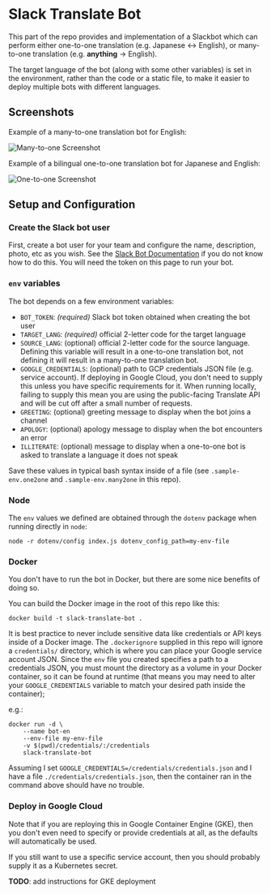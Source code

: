 # Slack Translate Bot

This part of the repo provides and implementation of a Slackbot which can
perform either one-to-one translation (e.g. Japanese <-> English), or
many-to-one translation (e.g. __anything__ -> English).

The target language of the bot (along with some other variables) is set in the
environment, rather than the code or a static file, to make it easier to deploy
multiple bots with different languages.


## Screenshots

Example of a many-to-one translation bot for English:

![Many-to-one Screenshot](https://raw.githubusercontent.com/joebullard/slack-translate/master/bot/images/many2one.png)

Example of a bilingual one-to-one translation bot for Japanese and English:

![One-to-one Screenshot](https://raw.githubusercontent.com/joebullard/slack-translate/master/bot/images/one2one.png)


## Setup and Configuration

### Create the Slack bot user

First, create a bot user for your team and configure the name, description,
photo, etc as you wish.
See the [Slack Bot Documentation](https://api.slack.com/bot-users) if you do
not know how to do this.
You will need the token on this page to run your bot.


### `env` variables

The bot depends on a few environment variables:

+ `BOT_TOKEN`: *(required)* Slack bot token obtained when creating the bot user
+ `TARGET_LANG`: *(required)* official 2-letter code for the target language
+ `SOURCE_LANG`: (optional) official 2-letter code for the source language.
  Defining this variable will result in a one-to-one translation bot, not
  defining it will result in a many-to-one translation bot.
+ `GOOGLE_CREDENTIALS`: (optional) path to GCP credentials JSON file (e.g.
  service account). If deploying in Google Cloud, you don't need to supply
  this unless you have specific requirements for it. When running locally,
  failing to supply this mean you are using the public-facing Translate API and
  will be cut off after a small number of requests.
+ `GREETING`: (optional) greeting message to display when the bot joins a
  channel
+ `APOLOGY`: (optional) apology message to display when the bot encounters an
  error
+ `ILLITERATE`: (optional) message to display when a one-to-one bot is asked to
  translate a language it does not speak

Save these values in typical bash syntax inside of a file
(see `.sample-env.one2one` and `.sample-env.many2one` in this repo).


### Node

The `env` values we defined are obtained through the `dotenv` package when
running directly in `node`:

```
node -r dotenv/config index.js dotenv_config_path=my-env-file
```

### Docker

You don't have to run the bot in Docker, but there are some nice benefits of
doing so.

You can build the Docker image in the root of this repo like this:

```
docker build -t slack-translate-bot .
```

It is best practice to never include sensitive data like credentials or API
keys inside of a Docker image.
The `.dockerignore` supplied in this repo will ignore a `credentials/`
directory, which is where you can place your Google service account JSON.
Since the `env` file you created specifies a path to a credentials JSON,
you must mount the  directory as a volume in your Docker container, so it can
be found at runtime (that means you may need to alter your `GOOGLE_CREDENTIALS`
variable to match your desired path inside the container);

e.g.:
```
docker run -d \
    --name bot-en
    --env-file my-env-file
    -v $(pwd)/credentials/:/credentials
    slack-translate-bot
```

Assuming I set `GOOGLE_CREDENTIALS=/credentials/credentials.json` and I have a
file `./credentials/credentials.json`, then the container ran in the command
above should have no trouble.


### Deploy in Google Cloud

Note that if you are reploying this in Google Container Engine (GKE), then
you don't even need to specify or provide credentials at all, as the defaults
will automatically be used.

If you still want to use a specific service account, then you should probably
supply it as a Kubernetes secret.

**TODO**: add instructions for GKE deployment
